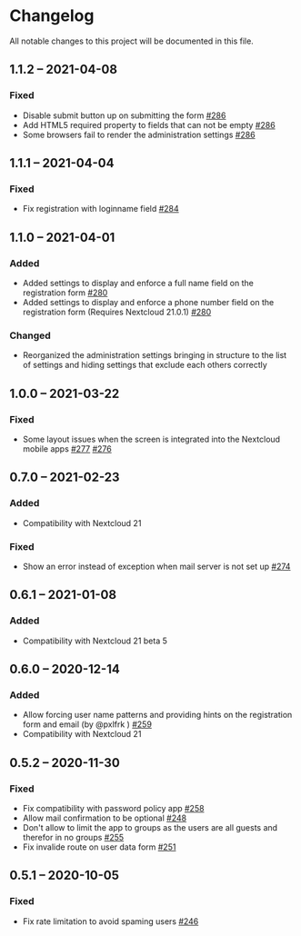# Changelog
All notable changes to this project will be documented in this file.

## 1.1.2 – 2021-04-08
### Fixed
- Disable submit button up on submitting the form
  [#286](https://github.com/nextcloud/registration/pull/286)
- Add HTML5 required property to fields that can not be empty
  [#286](https://github.com/nextcloud/registration/pull/286)
- Some browsers fail to render the administration settings
  [#286](https://github.com/nextcloud/registration/pull/286)

## 1.1.1 – 2021-04-04
### Fixed
- Fix registration with loginname field
  [#284](https://github.com/nextcloud/registration/pull/284)

## 1.1.0 – 2021-04-01
### Added
- Added settings to display and enforce a full name field on the registration form
  [#280](https://github.com/nextcloud/registration/pull/280)
- Added settings to display and enforce a phone number field on the registration form (Requires Nextcloud 21.0.1)
  [#280](https://github.com/nextcloud/registration/pull/280)
  
### Changed
- Reorganized the administration settings bringing in structure to the list of settings and hiding settings that exclude each others correctly

## 1.0.0 – 2021-03-22
### Fixed
- Some layout issues when the screen is integrated into the Nextcloud mobile apps
  [#277](https://github.com/nextcloud/registration/pull/277)
  [#276](https://github.com/nextcloud/registration/pull/276)

## 0.7.0 – 2021-02-23
### Added
 - Compatibility with Nextcloud 21

### Fixed
- Show an error instead of exception when mail server is not set up
  [#274](https://github.com/nextcloud/registration/pull/274)

## 0.6.1 – 2021-01-08
### Added
 - Compatibility with Nextcloud 21 beta 5

## 0.6.0 – 2020-12-14
### Added
 - Allow forcing user name patterns and providing hints on the registration form and email (by @pxlfrk )
    [#259](https://github.com/nextcloud/registration/pull/259)
 - Compatibility with Nextcloud 21

## 0.5.2 – 2020-11-30
### Fixed
 - Fix compatibility with password policy app
    [#258](https://github.com/nextcloud/registration/pull/258)
 - Allow mail confirmation to be optional
    [#248](https://github.com/nextcloud/registration/pull/248)
 - Don't allow to limit the app to groups as the users are all guests and therefor in no groups
    [#255](https://github.com/nextcloud/registration/pull/255)
 - Fix invalide route on user data form
    [#251](https://github.com/nextcloud/registration/pull/251)

## 0.5.1 – 2020-10-05
### Fixed
 - Fix rate limitation to avoid spaming users
    [#246](https://github.com/nextcloud/registration/pull/246)
